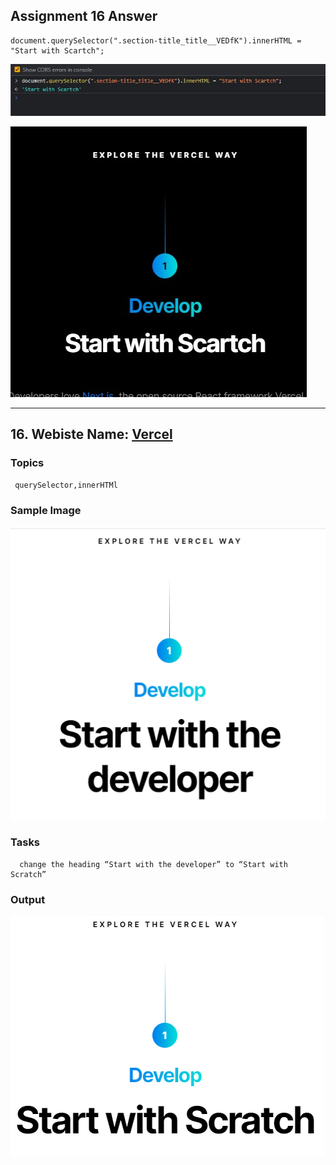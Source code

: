 ## Assignment 16 Answer

```
document.querySelector(".section-title_title__VEDfK").innerHTML = "Start with Scartch";

```

![Code](./ss1.jpg)

![Output](./ss2.jpg)

---

## 16. Webiste Name: [Vercel](https://vercel.com/)

### Topics

     querySelector,innerHTMl

### Sample Image

![Sample One](../Pic30.png)

### Tasks

      change the heading “Start with the developer” to “Start with Scratch”

### Output

![Output](../Pic31.png)